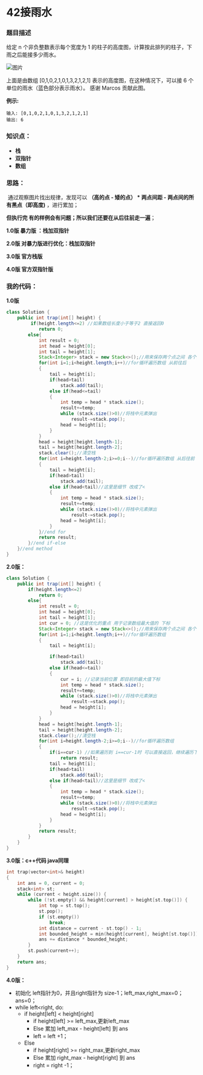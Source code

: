 # 42接雨水

### 题目描述

给定 n 个非负整数表示每个宽度为 1 的柱子的高度图，计算按此排列的柱子，下雨之后能接多少雨水。

![图片](https://assets.leetcode-cn.com/aliyun-lc-upload/uploads/2018/10/22/rainwatertrap.png)

上面是由数组 [0,1,0,2,1,0,1,3,2,1,2,1] 表示的高度图，在这种情况下，可以接 6 个单位的雨水（蓝色部分表示雨水）。 感谢 Marcos 贡献此图。

**例示:**  

```
输入: [0,1,0,2,1,0,1,3,2,1,2,1]
输出: 6
```



### 知识点：

- **栈**
- **双指针**
- **数组**



### 思路：

​	通过观察图片找出规律，发现可以 **（高的点 - 矮的点）  * 两点间距  - 两点间的所有黑点（即高度)** ，进行累加；

**但执行完 有的样例会有问题；所以我们还要在从后往前走一遍**；

**1.0版 暴力版 ：栈加双指针**

**2.0版 对暴力版进行优化：栈加双指针**

**3.0版 官方栈版**

**4.0版 官方双指针版**

### 我的代码：

**1.0版**

```java
class Solution {
    public int trap(int[] height) {
         if(height.length<=2) //如果数组长度小于等于2 直接返回0
            return 0;
        else{
            int result = 0;
            int head = height[0];
            int tail = height[1];
            Stack<Integer> stack = new Stack<>();//用来保存两个点之间 各个点的高度
            for(int i=1;i<height.length;i++)//for循环遍历数组 从前往后
            {
                tail = height[i];
                if(head>tail)
                    stack.add(tail);
                else if(head<=tail)
                {
                    int temp = head * stack.size();
                    result+=temp;
                    while (stack.size()>0)//将栈中元素弹出
                        result-=stack.pop();
                    head = height[i];
                }
            }
            head = height[height.length-1];
            tail = height[height.length-2];
            stack.clear();//清空栈 
            for(int i=height.length-2;i>=0;i--)//for循环遍历数组 从后往前
            {
                tail = height[i];
                if(head>tail)
                    stack.add(tail);
                else if(head<tail)//这里是细节 改成了< 
                {
                    int temp = head * stack.size();
                    result+=temp;
                    while (stack.size()>0)//将栈中元素弹出
                        result-=stack.pop();
                    head = height[i];
                }
            }//end for
            return result;
        }//end if-else
    }//end method
}
```

**2.0版：**

```java
class Solution {
    public int trap(int[] height) {
        if(height.length<=2)
            return 0;
        else{
            int result = 0;
            int head = height[0];
            int tail = height[1];
            int cur = 0; //这是优化的重点 用于记录数组最大值的 下标
            Stack<Integer> stack = new Stack<>();//用来保存两个点之间 各个点的高度
            for(int i=1;i<height.length;i++)//for循环遍历数组
            {
                tail = height[i];

                if(head>tail)
                    stack.add(tail);
                else if(head<=tail)
                {
                    cur = i; //记录当前位置 即目前的最大值下标
                    int temp = head * stack.size();
                    result+=temp;
                    while (stack.size()>0)//将栈中元素弹出
                        result-=stack.pop();
                    head = height[i];
                }
            }
            head = height[height.length-1];
            tail = height[height.length-2];
            stack.clear();//清空栈
            for(int i=height.length-2;i>=0;i--)//for循环遍历数组
            {
                if(i==cur-1) //如果遍历到 i==cur-1时 可以直接返回，继续遍历下去只是做无效运算
                    return result;
                tail = height[i];
                if(head>tail)
                    stack.add(tail);
                else if(head<tail)//这里是细节 改成了< 
                {
                    int temp = head * stack.size();
                    result+=temp;
                    while (stack.size()>0)//将栈中元素弹出
                        result-=stack.pop();
                    head = height[i];
                }
            }
            return result;
        }
    }
}
```



**3.0版：c++代码 java同理**

```c++
int trap(vector<int>& height)
{
    int ans = 0, current = 0;
    stack<int> st;
    while (current < height.size()) {
        while (!st.empty() && height[current] > height[st.top()]) {
            int top = st.top();
            st.pop();
            if (st.empty())
                break;
            int distance = current - st.top() - 1;
            int bounded_height = min(height[current], height[st.top()]) - height[top];
            ans += distance * bounded_height;
        }
        st.push(current++);
    }
    return ans;
}


```

**4.0版：**

- 初始化 left指针为0，并且right指针为 size-1；left_max,right_max=0；ans=0；
- while left<right, do:
  - if height[left] < height[right]
    - if height[left] >= left_max,更新left_max
    - Else 累加 left_max - height[left] 到 ans
    - left = left +1；
  - Else
    - if height[right] >= right_max,更新right_max
    - Else 累加 right_max - height[right] 到 ans
    - right = right -1；

